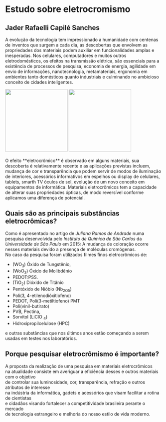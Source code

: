 # Estudo sobre eletrocromismo
## Jader Rafaelli Capilé Sanches

 A evolução da tecnologia tem impressionado a humanidade com centenas de inventos que surgem a cada dia, as descobertas que envolvem as propriedades dos materiais podem auxiliar em funcionalidades amplas e inesperadas.
 Nos celulares, computadores e muitos outros eletrodomésticos, os efeitos na transmissão elétrica, são essenciais para a existência de processos de pesquisa, economia de energia, agilidade em envio de informações, nanotecnologia, metamateriais, ergonomia em ambientes tanto domésticos quanto industriais e culminando no ambicioso conceito de cidades inteligentes.
 </br>
 <div>
 <img src="https://upload.wikimedia.org/wikipedia/commons/5/59/Electrochromic_devices_in_bleach_state%2C_The_MSU_Baroda%2C_India.jpg" width="200" height="200">
 
 <img src="https://upload.wikimedia.org/wikipedia/commons/6/66/Electrochromic_devices_in_color_state%2C_The_MSU_Baroda%2C_India.jpg" left="300" width="200" height="200" >
 </div>
 
</br>
 O efeito **eletrocrômico** é observado em alguns materiais, sua descoberta é relativamente recente e as aplicações previstas incluem, mudança de cor e transparência que podem servir de modos de iluminação de interiores, acessórios informativos em espelhos ou display de celulares, tablets, smarth TV óculos de sol, evolução de um novo conceito em equipamentos de informática. Materiais eletrocrômicos tem a capacidade de alterar suas propriedades ópticas, de modo reversível conforme aplicamos uma diferença de potencial. 

## Quais são as principais substâncias eletrocrômicas?
 Como é apresentado no artigo de *Juliana Ramos de Andrade* numa pesquisa desenvolvida pelo *Instituto de Química de São Carlos* da *Universidade de São Paulo* em 2015: A mudança de coloração ocorre nesses materiais devido a presença de moléculas cromógenas. </br>No caso da pesquisa foram utilizados filmes finos eletrocrômicos de:
 * (WO<sub>3</sub>) Óxido de Tungstênio,
 * (WoO<sub>3</sub>) Óxido de Molibdênio 
 * PEDOT:PSS. 
 * (TiO<sub>2</sub>) Dióxido de Titânio 
 * Pentóxido de Nióbio (Nb<sub>2O5</sub>) 
 * Poli(3, 4-etilenodióxitiofeno) 
 * PEDOT, Poli(3-metiltiofeno) PMT 
 * Poli(vinil-butirato) 
 * PVB, Pectina, 
 * Sorvitol (LiClO <sub>4</sub>) 
 * Hidroxipropilcelulose (HPC) 
 
 e outras substâncias que nos últimos anos estão começando a serem usadas em testes nos laboratórios.
 
## Porque pesquisar eletrocrômismo é importante?
 A proposta da realização de uma pesquisa em materiais eletrocrômicos </br>na atualidade consiste em averiguar a eficiência desses e outros materiais com o objetivo </br>de controlar sua luminosidade, cor, transparência, refração e outros atributos de interesse</br> na indústria da informática, gadets e acessórios que visam facilitar a rotina de cientistas</br> e cidadãos visando fortalecer a competitividade brasileira perante o mercado </br>de tecnologia estrangeiro e melhoria do nosso estilo de vida moderno. 

